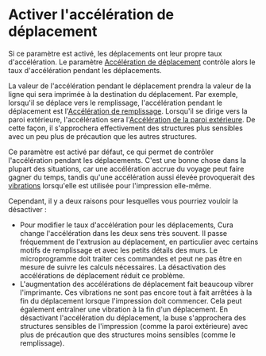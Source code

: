 Activer l'accélération de déplacement
====
Si ce paramètre est activé, les déplacements ont leur propre taux d'accélération. Le paramètre [Accélération de déplacement](acceleration_travel.md) contrôle alors le taux d'accélération pendant les déplacements.

La valeur de l'accélération pendant le déplacement prendra la valeur de la ligne qui sera imprimée à la destination du déplacement. Par exemple, lorsqu'il se déplace vers le remplissage, l'accélération pendant le déplacement est l'[Accélération de remplissage](acceleration_infill.md). Lorsqu'il se dirige vers la paroi extérieure, l'accélération sera l'[Accélération de la paroi extérieure](acceleration_wall_0.md). De cette façon, il s'approchera effectivement des structures plus sensibles avec un peu plus de précaution que les autres structures.

Ce paramètre est activé par défaut, ce qui permet de contrôler l'accélération pendant les déplacements. C'est une bonne chose dans la plupart des situations, car une accélération accrue du voyage peut faire gagner du temps, tandis qu'une accélération aussi élevée provoquerait des [vibrations](../troubleshooting/ringing.md) lorsqu'elle est utilisée pour l'impression elle-même.

Cependant, il y a deux raisons pour lesquelles vous pourriez vouloir la désactiver :

* Pour modifier le taux d'accélération pour les déplacements, Cura change l'accélération dans les deux sens très souvent. Il passe fréquemment de l'extrusion au déplacement, en particulier avec certains motifs de remplissage et avec les petits détails des murs. Le microprogramme doit traiter ces commandes et peut ne pas être en mesure de suivre les calculs nécessaires. La désactivation des accélérations de déplacement réduit ce problème.
* L'augmentation des accélérations de déplacement fait beaucoup vibrer l'imprimante. Ces vibrations ne sont pas encore tout à fait arrêtées à la fin du déplacement lorsque l'impression doit commencer. Cela peut également entraîner une vibration à la fin d'un déplacement. En désactivant l'accélération du déplacement, la buse s'approchera des structures sensibles de l'impression (comme la paroi extérieure) avec plus de précaution que des structures moins sensibles (comme le remplissage).


